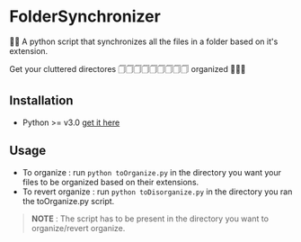 # FolderSynchronizer
📁📌 A python script that synchronizes all the files in a folder based on it's extension.

Get your cluttered directores 🗍🗍🗍🗍🗍🗍🗍🗍🗍 organized 📁📂📁 

## Installation
 - Python >= v3.0 [get it here](https://www.python.org/downloads/)
 
## Usage
 - To organize : run `python toOrganize.py` in the directory you want your files to be organized based on their extensions.
 - To revert organize : run `python toDisorganize.py` in the directory you ran the toOrganize.py script.
 
 > **NOTE** : The script has to be present in the directory you want to organize/revert organize.
